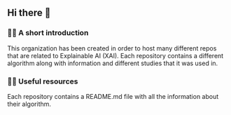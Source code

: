 ## Hi there 👋

### 🙋‍♀️ A short introduction
This organization has been created in order to host many different repos that are related to Explainable AI (XAI). 
Each repository contains a different algorithm along with information and different studies that it was used in.

### 👩‍💻 Useful resources 
Each repository contains a README.md file with all the information about their algorithm.

